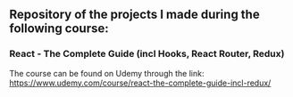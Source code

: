 ## Repository of the projects I made during the following course:

### React - The Complete Guide (incl Hooks, React Router, Redux)

The course can be found on Udemy through the link: https://www.udemy.com/course/react-the-complete-guide-incl-redux/
